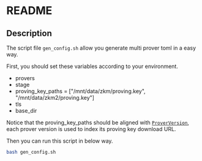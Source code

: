 # README

## Description

The script file `gen_config.sh` allow you generate multi prover toml in a easy way.

First, you should set these variables according to your environment.

- provers
- stage
- proving_key_paths = ["/mnt/data/zkm/proving.key", "/mnt/data/zkm2/proving.key"]
- tls
- base_dir

Notice that the proving_key_paths should be aligned with [`ProverVersion`](../../proto/src/include/v1/include.proto), each prover version is used to index its proving key download URL.

Then you can run this script in below way.

```bash
bash gen_config.sh
```